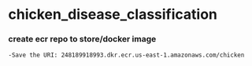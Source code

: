 # chicken_disease_classification

### create ecr repo to store/docker image
    -Save the URI: 248189918993.dkr.ecr.us-east-1.amazonaws.com/chicken